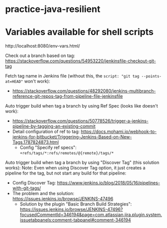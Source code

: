 # practice-java-resilient

# Variables available for shell scripts
http://localhost:8080/env-vars.html/

Check out a branch based on tag:
https://stackoverflow.com/questions/54953220/jenkinsfile-checkout-git-tag

Fetch tag name in Jenkins file (without this, the `script: "git tag --points-at=HEAD"` won't work):
- https://stackoverflow.com/questions/48292080/jenkins-multibranch-reference-git-repos-tag-from-pipeline-file-jenkinsfile


Auto trigger build when tag a branch by using Ref Spec (looks like doesn't work):
- https://stackoverflow.com/questions/50778526/trigger-a-jenkins-pipeline-by-tagging-an-existing-commit
- Detail configuration of ref to tag: https://docs.mohami.io/webhook-to-jenkins-for-bitbucket/Triggering-Jenkins-Based-on-New-Tags.1787824873.html
    - Config "Specify ref specs": `+refs/tags/*:refs/remotes/@{remote}/tags/*`

Auto trigger build when tag a branch by using "Discover Tag" (this solution works):
Note: Even when using Discover Tag option, it just creates a pipeline for the tag, but not start any build for that pipeline:
- Config Discover Tag: https://www.jenkins.io/blog/2018/05/16/pipelines-with-git-tags/
- The problem and the solution: https://issues.jenkins.io/browse/JENKINS-47496
    - Solution by the plugin "Basic Branch Build Strategies": https://issues.jenkins.io/browse/JENKINS-47496?focusedCommentId=346194&page=com.atlassian.jira.plugin.system.issuetabpanels:comment-tabpanel#comment-346194